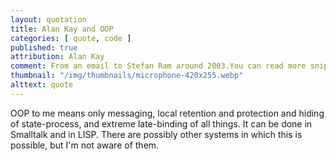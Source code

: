 ```yaml
---
layout: quotation
title: Alan Kay and OOP
categories: [ quote, code ]
published: true
attribution: Alan Kay
comment: From an email to Stefan Ram around 2003.You can read more snippets <a href="http://userpage.fu-berlin.de/~ram/pub/pub_jf47ht81Ht/doc_kay_oop_en">here</a> and <a href="http://lists.squeakfoundation.org/pipermail/squeak-dev/1998-October/017019.html">here</a>.
thumbnail: "/img/thumbnails/microphone-420x255.webp"
alttext: quote
---
```


OOP to me means only messaging, local retention and protection and 
hiding of state-process, and extreme late-binding of all things. It 
can be done in Smalltalk and in LISP. There are possibly other 
systems in which this is possible, but I'm not aware of them.
